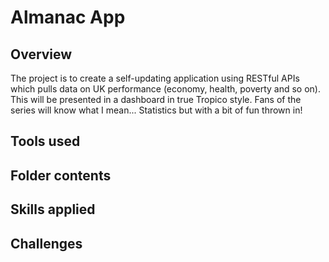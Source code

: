# Almanac App

## Overview

The project is to create a self-updating application using RESTful APIs which pulls data on UK performance (economy, health, poverty and so on). This will be presented in a dashboard in true Tropico style. Fans of the series will know what I mean... Statistics but with a bit of fun thrown in!

## Tools used

## Folder contents

## Skills applied

## Challenges
